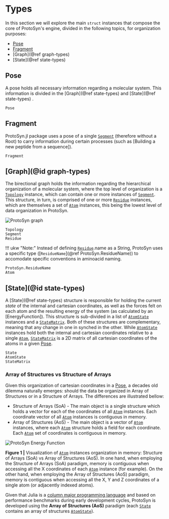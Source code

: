 # Types

In this section we will explore the main `struct` instances that compose the core of ProtoSyn's engine, divided in the following topics, for organization purposes:

+ [Pose](@ref)
+ [Fragment](@ref)
+ [Graph](@ref graph-types)
+ [State](@ref state-types)

## Pose

A pose holds all necessary information regarding a molecular system. This information is divided in the [Graph](@ref state-types) and [State](@ref state-types) .
```@docs
Pose
```

## Fragment

ProtoSyn.jl package uses a pose of a single [`Segment`](@ref) (therefore without a Root) to carry information during certain processes (such as [Building a new peptide from a sequence]).
```@docs
Fragment
```

## [Graph](@id graph-types)

The birectional graph holds the information regarding the hierarchical organization of a molecular system, where the top level of organization is a [`Topology`](@ref) instance, which can contain one or more instances of [`Segment`](@ref). This structure, in turn, is comprised of one or more [`Residue`](@ref) instances, which are themselves a set of [`Atom`](@ref) instances, this being the lowest level of data organization in ProtoSyn.

![ProtoSyn graph](../../assets/ProtoSyn-graph1.png)

```@docs
Topology
Segment
Residue
```

!!! ukw "Note:"
    Instead of defining [`Residue`](@ref).name as a String, ProtoSyn uses a specific type ([`ResidueName`](@ref ProtoSyn.ResidueName)) to accomodate specific conventions in aminoacid naming.

```@docs
ProtoSyn.ResidueName
Atom
```

## [State](@id state-types)

A [State](@ref state-types) structure is responsible for holding the current _state_ of the internal and cartesian coordinates, as well as the forces felt on each atom and the resulting energy of the system (as calculated by an [EnergyFunction]). This structure is sub-divided in a list of [`AtomState`](@ref) instances and a [`StateMatrix`](@ref). Both of these structures are complementary, meaning that any change in one in synched in the other. While [`AtomState`](@ref) instances hold both the internal and cartesian coordinates relative to a single [`Atom`](@ref), [`StateMatrix`](@ref) is a 2D matrix of all cartesian coordinates of the atoms in a given [Pose](@ref).

```@docs
State
AtomState
StateMatrix
```

### Array of Structures vs Structure of Arrays

Given this organization of cartesian coordinates in a [Pose](@ref), a decades old dilemma naturally emerges: should the data be organized in Array of Structures or in a Structure of Arrays. The differences are illustrated bellow:

+ Structure of Arrays (SoA) - The main object is a single structure which holds a vector for each of the coordinates of all [`Atom`](@ref) instances. Each coordinate vector of all [`Atom`](@ref) instances is contiguous in memory.
+ Array of Structures (AoS) - The main object is a vector of [`Atom`](@ref) instances, where each [`Atom`](@ref) structure holds a field for each coordinate. Each [`Atom`](@ref) set of coordinates is contiguous in memory.

![ProtoSyn Energy Function](../../assets/ProtoSyn-aos-vs-soa.png)

**Figure 1 |** Visualization of [`Atom`](@ref) instances organization in memory: Structure of Arrays (SoA) vs Array of Structures (AoS). In one hand, when employing the Structure of Arrays (SoA) paradigm, memory is contiguous when accessing all the X coordinates of each [`Atom`](@ref) instance (for example). On the other hand, when employing the Array of Structures (AoS) paradigm, memory is contiguous when accessing all the X, Y and Z coordinates of a single atom (or adjacently indexed atoms).

Given that Julia is a [column major programming language](https://docs.julialang.org/en/v1/manual/performance-tips/#man-performance-column-major) and based on performance benchmarks during early development cycles, ProtoSyn is developed using the **Array of Structures (AoS)** paradigm (each [`State`](@ref) contains an array of structures [`AtomState`](@ref)).